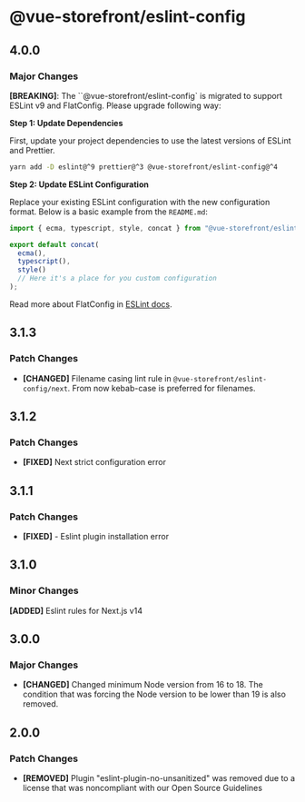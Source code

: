 # @vue-storefront/eslint-config

## 4.0.0

### Major Changes

**[BREAKING]**: The ``@vue-storefront/eslint-config` is migrated to support ESLint v9 and FlatConfig. Please upgrade following way:

**Step 1: Update Dependencies**

First, update your project dependencies to use the latest versions of ESLint and Prettier.

```bash
yarn add -D eslint@^9 prettier@^3 @vue-storefront/eslint-config@^4
```

**Step 2: Update ESLint Configuration**

Replace your existing ESLint configuration with the new configuration format. Below is a basic example from the `README.md`:

```js
import { ecma, typescript, style, concat } from "@vue-storefront/eslint-config";

export default concat(
  ecma(),
  typescript(),
  style()
  // Here it's a place for you custom configuration
);
```

Read more about FlatConfig in [ESLint docs](https://eslint.org/docs/latest/use/configure/).

## 3.1.3

### Patch Changes

- **[CHANGED]** Filename casing lint rule in `@vue-storefront/eslint-config/next`. From now kebab-case is preferred for filenames.

## 3.1.2

### Patch Changes

- **[FIXED]** Next strict configuration error

## 3.1.1

### Patch Changes

- **[FIXED]** - Eslint plugin installation error

## 3.1.0

### Minor Changes

**[ADDED]** Eslint rules for Next.js v14

## 3.0.0

### Major Changes

- **[CHANGED]** Changed minimum Node version from 16 to 18. The condition that was forcing the Node version to be lower than 19 is also removed.

## 2.0.0

### Patch Changes

- **[REMOVED]** Plugin "eslint-plugin-no-unsanitized" was removed due to a license that was noncompliant with our Open Source Guidelines
